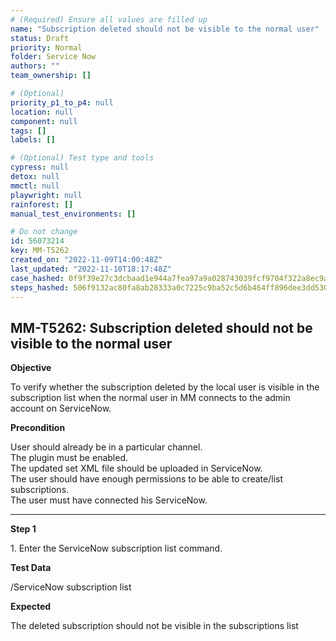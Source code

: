 ```yaml
---
# (Required) Ensure all values are filled up
name: "Subscription deleted should not be visible to the normal user"
status: Draft
priority: Normal
folder: Service Now
authors: ""
team_ownership: []

# (Optional)
priority_p1_to_p4: null
location: null
component: null
tags: []
labels: []

# (Optional) Test type and tools
cypress: null
detox: null
mmctl: null
playwright: null
rainforest: []
manual_test_environments: []

# Do not change
id: 56073214
key: MM-T5262
created_on: "2022-11-09T14:00:48Z"
last_updated: "2022-11-10T18:17:48Z"
case_hashed: 0f9f39e27c3dcbaad1e944a7fea97a9a028743039fcf9704f322a8ec9a914d0cec56c4223055ee8e8cf69f57b7c50cc2
steps_hashed: 506f9132ac80fa8ab28333a0c7225c9ba52c5d6b464ff896dee3dd5300668563604fee0ce87c63d59eaca437be82e974
---
```


<!-- (Auto-generated) Based on frontmatter's "key" and "name" -->

## MM-T5262: Subscription deleted should not be visible to the normal user

**Objective**

To verify whether the subscription deleted by the local user is visible in the subscription list when the normal user in MM connects to the admin account on ServiceNow.

**Precondition**

User should already be in a particular channel.\
The plugin must be enabled.\
The updated set XML file should be uploaded in ServiceNow.\
The user should have enough permissions to be able to create/list subscriptions.\
The user must have connected his ServiceNow.

---

**Step 1**

1\. Enter the ServiceNow subscription list command.

**Test Data**

/ServiceNow subscription list

**Expected**

The deleted subscription should not be visible in the subscriptions list
